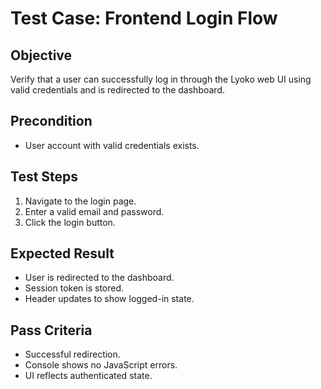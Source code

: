 # Test Case: Frontend Login Flow

## Objective
Verify that a user can successfully log in through the Lyoko web UI using valid credentials and is redirected to the dashboard.

## Precondition
- User account with valid credentials exists.

## Test Steps
1. Navigate to the login page.
2. Enter a valid email and password.
3. Click the login button.

## Expected Result
- User is redirected to the dashboard.
- Session token is stored.
- Header updates to show logged-in state.

## Pass Criteria
- Successful redirection.
- Console shows no JavaScript errors.
- UI reflects authenticated state.

